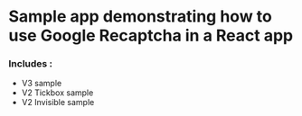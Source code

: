 # Sample app demonstrating how to use Google Recaptcha in a React app
### Includes :
- V3 sample 
- V2 Tickbox sample
- V2 Invisible sample
